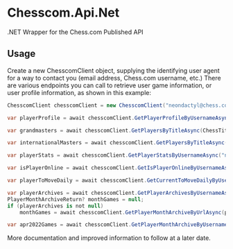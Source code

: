 # Chesscom.Api.Net
.NET Wrapper for the Chess.com Published API

## Usage
Create a new ChesscomClient object, supplying the identifying user agent for a way to contact you (email address, Chess.com username, etc.)
There are various endpoints you can call to retrieve user game information, or user profile information, as shown in this example:

```csharp
ChesscomClient chesscomClient = new ChesscomClient("neondactyl@chess.com");

var playerProfile = await chesscomClient.GetPlayerProfileByUsernameAsync("neondactyl");

var grandmasters = await chesscomClient.GetPlayersByTitleAsync(ChessTitle.GM);

var internationalMasters = await chesscomClient.GetPlayersByTitleAsync(ChessTitle.IM);

var playerStats = await chesscomClient.GetPlayerStatsByUsernameAsync("neondactyl");

var isPlayerOnline = await chesscomClient.GetIsPlayerOnlineByUsernameAsync("neondactyl");

var playerToMoveDaily = await chesscomClient.GetCurrentToMoveDailyByUsername("neondactyl");

var playerArchives = await chesscomClient.GetPlayerArchivesByUsernameAsync("neondactyl");
PlayerMonthArchiveReturn? monthGames = null;
if (playerArchives is not null)
    monthGames = await chesscomClient.GetPlayerMonthArchiveByUrlAsync(playerArchives.Archives.First());

var apr2022Games = await chesscomClient.GetPlayerMonthArchiveByUsernameYearMonthAsync("neondactyl", 2022, 4);
```

More documentation and improved information to follow at a later date.
